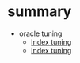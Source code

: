 #	summary

* oracle tuning
	 * [Index tuning](oracle_tuning.md)
	 * [Index tuning](oracle3_second.html)
    